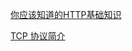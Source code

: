 [你应该知道的HTTP基础知识](https://www.jianshu.com/p/e544b7a76dac)

[TCP 协议简介](http://www.ruanyifeng.com/blog/2017/06/tcp-protocol.html)